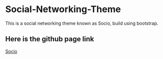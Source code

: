 # Social-Networking-Theme
This is a social networking theme known as Socio, build using bootstrap.

## Here is the github page link
[Socio](https://arpitmishra61.github.io/Social-Networking-Theme/)
